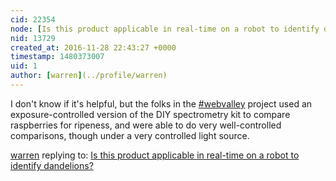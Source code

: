 ```yaml
---
cid: 22354
node: [Is this product applicable in real-time on a robot to identify dandelions?](../notes/rohanpaleja27/11-28-2016/is-this-product-applicable-in-real-time-on-a-robot-to-identify-dandelions)
nid: 13729
created_at: 2016-11-28 22:43:27 +0000
timestamp: 1480373007
uid: 1
author: [warren](../profile/warren)
---
```


I don't know if it's helpful, but the folks in the [#webvalley](/tag/webvalley) project used an exposure-controlled version of the DIY spectrometry kit to compare raspberries for ripeness, and were able to do very well-controlled comparisons, though under a very controlled light source. 

[warren](../profile/warren) replying to: [Is this product applicable in real-time on a robot to identify dandelions?](../notes/rohanpaleja27/11-28-2016/is-this-product-applicable-in-real-time-on-a-robot-to-identify-dandelions)

